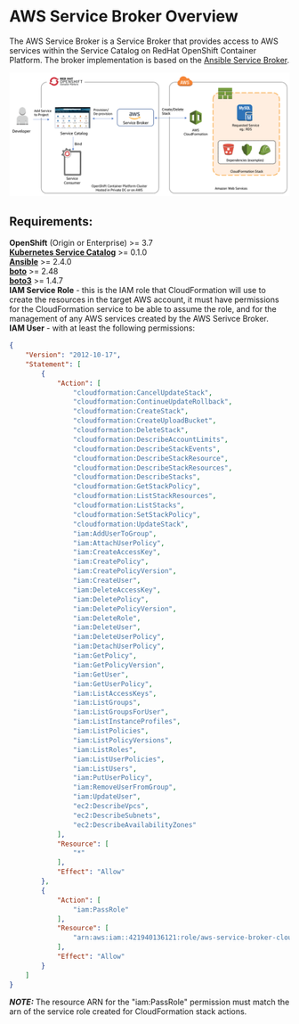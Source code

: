 # AWS Service Broker Overview
The AWS Service Broker is a Service Broker that provides access to AWS services within the Service Catalog on RedHat OpenShift Container Platform. The broker implementation is based on the [Ansible Service Broker](https://github.com/openshift/ansible-service-broker/blob/master/docs/introduction.md).

![Architecture](/images/architecture.png)

## Requirements:
**OpenShift** (Origin or Enterprise) >= 3.7  
**[Kubernetes Service Catalog](https://github.com/kubernetes-incubator/service-catalog/blob/master/docs/design.md)** >= 0.1.0  
**[Ansible](https://github.com/ansible/ansible)** >= 2.4.0  
**[boto](https://github.com/boto/boto)** >= 2.48  
**[boto3](https://github.com/boto/boto3)** >= 1.4.7  
**IAM Service Role** - this is the IAM role that CloudFormation will use to create the resources in the target AWS account, it must have permissions for the CloudFormation service to be able to assume the role, and for the management of any AWS services created by the AWS Serivce Broker.  
**IAM User** - with at least the following permissions:
```json
{
    "Version": "2012-10-17",
    "Statement": [
        {
            "Action": [
                "cloudformation:CancelUpdateStack",
                "cloudformation:ContinueUpdateRollback",
                "cloudformation:CreateStack",
                "cloudformation:CreateUploadBucket",
                "cloudformation:DeleteStack",
                "cloudformation:DescribeAccountLimits",
                "cloudformation:DescribeStackEvents",
                "cloudformation:DescribeStackResource",
                "cloudformation:DescribeStackResources",
                "cloudformation:DescribeStacks",
                "cloudformation:GetStackPolicy",
                "cloudformation:ListStackResources",
                "cloudformation:ListStacks",
                "cloudformation:SetStackPolicy",
                "cloudformation:UpdateStack",
                "iam:AddUserToGroup",
                "iam:AttachUserPolicy",
                "iam:CreateAccessKey",
                "iam:CreatePolicy",
                "iam:CreatePolicyVersion",
                "iam:CreateUser",
                "iam:DeleteAccessKey",
                "iam:DeletePolicy",
                "iam:DeletePolicyVersion",
                "iam:DeleteRole",
                "iam:DeleteUser",
                "iam:DeleteUserPolicy",
                "iam:DetachUserPolicy",
                "iam:GetPolicy",
                "iam:GetPolicyVersion",
                "iam:GetUser",
                "iam:GetUserPolicy",
                "iam:ListAccessKeys",
                "iam:ListGroups",
                "iam:ListGroupsForUser",
                "iam:ListInstanceProfiles",
                "iam:ListPolicies",
                "iam:ListPolicyVersions",
                "iam:ListRoles",
                "iam:ListUserPolicies",
                "iam:ListUsers",
                "iam:PutUserPolicy",
                "iam:RemoveUserFromGroup",
                "iam:UpdateUser",
                "ec2:DescribeVpcs",
                "ec2:DescribeSubnets",
                "ec2:DescribeAvailabilityZones"
            ],
            "Resource": [
                "*"
            ],
            "Effect": "Allow"
        },
        {
            "Action": [
                "iam:PassRole"
            ],
            "Resource": [
                "arn:aws:iam::421940136121:role/aws-service-broker-cloudformation"
            ],
            "Effect": "Allow"
        }
    ]
}
```
***NOTE:*** The resource ARN for the "iam:PassRole" permission must match the arn of the service role created for CloudFormation stack actions.

